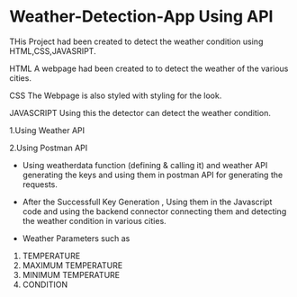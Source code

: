 # Weather-Detection-App Using API 
THis Project had been created to detect the weather condition using HTML,CSS,JAVASRIPT.


HTML
A webpage had been created to to detect the weather of the various cities.

CSS
The Webpage is also styled with styling for the look.

JAVASCRIPT
Using this the detector can detect the weather condition.

1.Using Weather API


2.Using Postman API 

* Using  weatherdata function (defining & calling it)  and weather API generating the keys and using them in postman API for generating the requests.
* After the Successfull Key Generation , Using them in the Javascript code and using the backend connector connecting them and detecting the weather condition in various cities.


* Weather Parameters such as 
 1. TEMPERATURE
 2. MAXIMUM TEMPERATURE
 3. MINIMUM TEMPERATURE
 4. CONDITION
     

